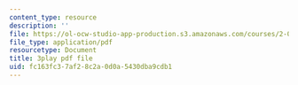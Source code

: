 ```yaml
---
content_type: resource
description: ''
file: https://ol-ocw-studio-app-production.s3.amazonaws.com/courses/2-003sc-engineering-dynamics-fall-2011/fc163fc37af28c2a0d0a5430dba9cdb1_63sIgMvBuEQ.pdf
file_type: application/pdf
resourcetype: Document
title: 3play pdf file
uid: fc163fc3-7af2-8c2a-0d0a-5430dba9cdb1
---
```

